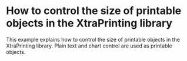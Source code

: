 # How to control the size of printable objects in the XtraPrinting library


<p>This example explains how to control the size of printable objects in the XtraPrinting library. Plain text and chart control are used as printable objects.</p>

<br/>



